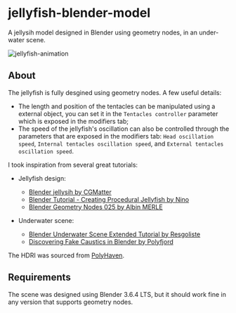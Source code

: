 # jellyfish-blender-model

A jellysih model designed in Blender using geometry nodes, in an under-water scene. 

![jellyfish-animation](visuals/anim_light.gif)

## About
The jellyfish is fully desgined using geometry nodes. A few useful details:
- The length and position of the tentacles can be manipulated using a external object, you can set it in the ```Tentacles controller``` parameter which is exposed in the modifiers tab;
- The speed of the jellyfish's oscillation can also be controlled through the parameters that are exposed in the modifiers tab: ```Head oscillation speed```, ```Internal tentacles oscillation speed```, and ```External tentacles oscillation speed```. 

I took inspiration from several great tutorials:

- Jellyfish design:
    - [Blender jellysih by CGMatter](https://www.youtube.com/watch?v=zdivNPbugzY)
    - [Blender Tutorial - Creating Procedural Jellyfish by Nino](https://youtu.be/2m-QQDC6wzE?si=INKS3d2i5KyucKQl)
    - [Blender Geometry Nodes 025 by Albin MERLE](https://youtu.be/G-7q4aDKWac?si=MK0e89r0sjj3Wa8o)

- Underwater scene:
    - [Blender Underwater Scene Extended Tutorial by Resgoliste](https://youtu.be/0OI8TFmjQvM?si=RH1fa2CVykL1ItK3)
    - [Discovering Fake Caustics in Blender by Polyfjord](https://youtu.be/X9YmJ0zGWHw?si=wl7KWtm88NFpGLOx)

The HDRI was sourced from [PolyHaven](https://polyhaven.com/a/kloofendal_48d_partly_cloudy_puresky).


## Requirements
The scene was designed using Blender 3.6.4 LTS, but it should work fine in any version that supports geometry nodes. 